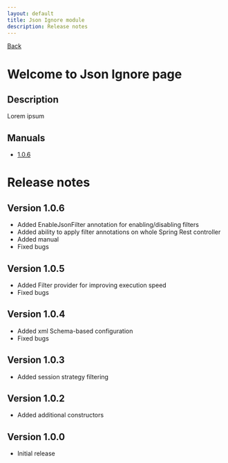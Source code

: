 ```yaml
---
layout: default
title: Json Ignore module
description: Release notes
---
```


[Back](../index.MD) 

# Welcome to Json Ignore page

## Description
Lorem ipsum

## Manuals
* [1.0.6](1.0.6/index.MD)


# Release notes

## Version 1.0.6
* Added EnableJsonFilter annotation for enabling/disabling filters
* Added ability to apply filter annotations on whole Spring Rest controller
* Added manual
* Fixed bugs

## Version 1.0.5
* Added Filter provider for improving execution speed
* Fixed bugs 

## Version 1.0.4
* Added xml Schema-based configuration
* Fixed bugs 

## Version 1.0.3
* Added session strategy filtering

## Version 1.0.2
* Added additional constructors

## Version 1.0.0
* Initial release

